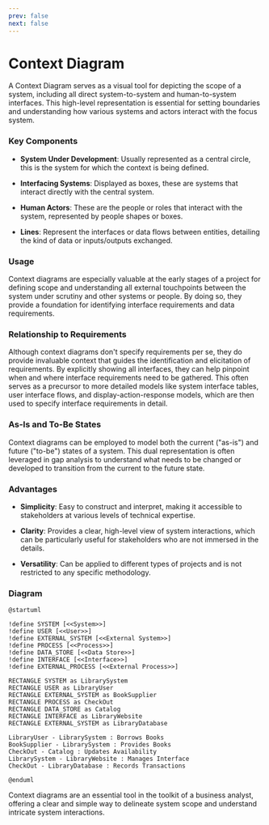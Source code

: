 ```yaml
---
prev: false
next: false
---
```


# Context Diagram

A Context Diagram serves as a visual tool for depicting the scope of a system, including all direct system-to-system and human-to-system interfaces. This high-level representation is essential for setting boundaries and understanding how various systems and actors interact with the focus system.

### Key Components

- **System Under Development**: Usually represented as a central circle, this is the system for which the context is being defined.

- **Interfacing Systems**: Displayed as boxes, these are systems that interact directly with the central system.

- **Human Actors**: These are the people or roles that interact with the system, represented by people shapes or boxes.

- **Lines**: Represent the interfaces or data flows between entities, detailing the kind of data or inputs/outputs exchanged.

### Usage

Context diagrams are especially valuable at the early stages of a project for defining scope and understanding all external touchpoints between the system under scrutiny and other systems or people. By doing so, they provide a foundation for identifying interface requirements and data requirements.

### Relationship to Requirements

Although context diagrams don't specify requirements per se, they do provide invaluable context that guides the identification and elicitation of requirements. By explicitly showing all interfaces, they can help pinpoint when and where interface requirements need to be gathered. This often serves as a precursor to more detailed models like system interface tables, user interface flows, and display-action-response models, which are then used to specify interface requirements in detail.

### As-Is and To-Be States

Context diagrams can be employed to model both the current ("as-is") and future ("to-be") states of a system. This dual representation is often leveraged in gap analysis to understand what needs to be changed or developed to transition from the current to the future state.

### Advantages

- **Simplicity**: Easy to construct and interpret, making it accessible to stakeholders at various levels of technical expertise.

- **Clarity**: Provides a clear, high-level view of system interactions, which can be particularly useful for stakeholders who are not immersed in the details.

- **Versatility**: Can be applied to different types of projects and is not restricted to any specific methodology.

### Diagram

```plantuml
@startuml

!define SYSTEM [<<System>>]
!define USER [<<User>>]
!define EXTERNAL_SYSTEM [<<External System>>]
!define PROCESS [<<Process>>]
!define DATA_STORE [<<Data Store>>]
!define INTERFACE [<<Interface>>]
!define EXTERNAL_PROCESS [<<External Process>>]

RECTANGLE SYSTEM as LibrarySystem
RECTANGLE USER as LibraryUser
RECTANGLE EXTERNAL_SYSTEM as BookSupplier
RECTANGLE PROCESS as CheckOut
RECTANGLE DATA_STORE as Catalog
RECTANGLE INTERFACE as LibraryWebsite
RECTANGLE EXTERNAL_SYSTEM as LibraryDatabase

LibraryUser - LibrarySystem : Borrows Books
BookSupplier - LibrarySystem : Provides Books
CheckOut - Catalog : Updates Availability
LibrarySystem - LibraryWebsite : Manages Interface
CheckOut - LibraryDatabase : Records Transactions

@enduml

```

Context diagrams are an essential tool in the toolkit of a business analyst, offering a clear and simple way to delineate system scope and understand intricate system interactions.
